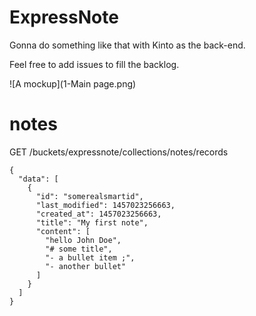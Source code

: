 ExpressNote
===========

Gonna do something like that with Kinto as the back-end.

Feel free to add issues to fill the backlog.

![A mockup](1-Main page.png)

# notes

GET /buckets/expressnote/collections/notes/records

```
{
  "data": [
    {
      "id": "somerealsmartid",
      "last_modified": 1457023256663,
      "created_at": 1457023256663,
      "title": "My first note",
      "content": [
        "hello John Doe",
        "# some title",
        "- a bullet item ;",
        "- another bullet"
      ]
    }
  ]
}
```
